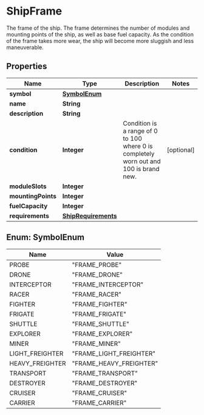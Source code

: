 

# ShipFrame

The frame of the ship. The frame determines the number of modules and mounting points of the ship, as well as base fuel capacity. As the condition of the frame takes more wear, the ship will become more sluggish and less maneuverable.

## Properties

| Name | Type | Description | Notes |
|------------ | ------------- | ------------- | -------------|
|**symbol** | [**SymbolEnum**](#SymbolEnum) |  |  |
|**name** | **String** |  |  |
|**description** | **String** |  |  |
|**condition** | **Integer** | Condition is a range of 0 to 100 where 0 is completely worn out and 100 is brand new. |  [optional] |
|**moduleSlots** | **Integer** |  |  |
|**mountingPoints** | **Integer** |  |  |
|**fuelCapacity** | **Integer** |  |  |
|**requirements** | [**ShipRequirements**](ShipRequirements.md) |  |  |



## Enum: SymbolEnum

| Name | Value |
|---- | -----|
| PROBE | &quot;FRAME_PROBE&quot; |
| DRONE | &quot;FRAME_DRONE&quot; |
| INTERCEPTOR | &quot;FRAME_INTERCEPTOR&quot; |
| RACER | &quot;FRAME_RACER&quot; |
| FIGHTER | &quot;FRAME_FIGHTER&quot; |
| FRIGATE | &quot;FRAME_FRIGATE&quot; |
| SHUTTLE | &quot;FRAME_SHUTTLE&quot; |
| EXPLORER | &quot;FRAME_EXPLORER&quot; |
| MINER | &quot;FRAME_MINER&quot; |
| LIGHT_FREIGHTER | &quot;FRAME_LIGHT_FREIGHTER&quot; |
| HEAVY_FREIGHTER | &quot;FRAME_HEAVY_FREIGHTER&quot; |
| TRANSPORT | &quot;FRAME_TRANSPORT&quot; |
| DESTROYER | &quot;FRAME_DESTROYER&quot; |
| CRUISER | &quot;FRAME_CRUISER&quot; |
| CARRIER | &quot;FRAME_CARRIER&quot; |



